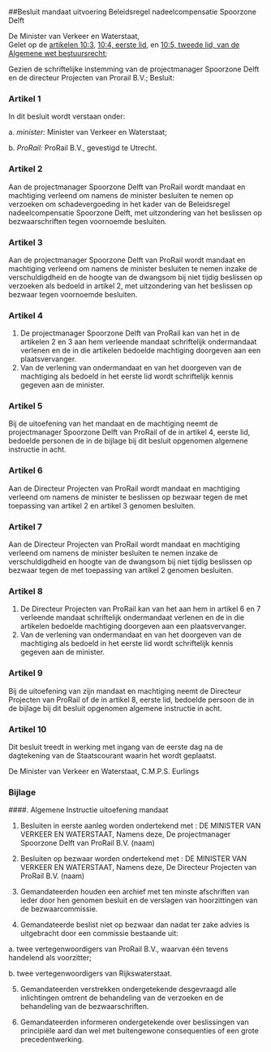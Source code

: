 <meta http-equiv='Content-Type' content='text/html; charset=utf-8' />

##Besluit mandaat uitvoering Beleidsregel nadeelcompensatie Spoorzone Delft

De Minister van Verkeer en Waterstaat,  
Gelet op de [artikelen 10:3](../../../../../../../../../wet/algemene/wet/bestuursrecht/BWBR0005537/README.md), [10:4, eerste lid](../../../../../../../../../wet/algemene/wet/bestuursrecht/BWBR0005537/README.md), en [10:5, tweede lid, van de Algemene wet bestuursrecht](../../../../../../../../../wet/algemene/wet/bestuursrecht/BWBR0005537/README.md);

Gezien de schriftelijke instemming van de projectmanager Spoorzone Delft en de directeur Projecten van Prorail B.V.;
Besluit:    

### Artikel  1  

In dit besluit wordt verstaan onder: 

a.  *minister:* Minister van Verkeer en Waterstaat;  

b.  *ProRail:* ProRail B.V., gevestigd te Utrecht.   

### Artikel  2  

Aan de projectmanager Spoorzone Delft van ProRail wordt mandaat en machtiging verleend om namens de minister besluiten te nemen op verzoeken om schadevergoeding in het kader van de Beleidsregel nadeelcompensatie Spoorzone Delft, met uitzondering van het beslissen op bezwaarschriften tegen voornoemde besluiten. 

### Artikel  3  

Aan de projectmanager Spoorzone Delft van ProRail wordt mandaat en machtiging verleend om namens de minister besluiten te nemen inzake de verschuldigdheid en de hoogte van de dwangsom bij niet tijdig beslissen op verzoeken als bedoeld in artikel 2, met uitzondering van het beslissen op bezwaar tegen voornoemde besluiten. 

### Artikel  4  

1.  De projectmanager Spoorzone Delft van ProRail kan van het in de artikelen 2 en 3 aan hem verleende mandaat schriftelijk ondermandaat verlenen en de in die artikelen bedoelde machtiging doorgeven aan een plaatsvervanger.   
2.  Van de verlening van ondermandaat en van het doorgeven van de machtiging als bedoeld in het eerste lid wordt schriftelijk kennis gegeven aan de minister.  

### Artikel  5  

Bij de uitoefening van het mandaat en de machtiging neemt de projectmanager Spoorzone Delft van ProRail of de in artikel 4, eerste lid, bedoelde personen de in de bijlage bij dit besluit opgenomen algemene instructie in acht. 

### Artikel  6  

Aan de Directeur Projecten van ProRail wordt mandaat en machtiging verleend om namens de minister te beslissen op bezwaar tegen de met toepassing van artikel 2 en artikel 3 genomen besluiten. 

### Artikel  7  

Aan de Directeur Projecten van ProRail wordt mandaat en machtiging verleend om namens de minister besluiten te nemen inzake de verschuldigdheid en hoogte van de dwangsom bij niet tijdig beslissen op bezwaar tegen de met toepassing van artikel 2 genomen besluiten. 

### Artikel  8  

1.  De Directeur Projecten van ProRail kan van het aan hem in artikel 6 en 7 verleende mandaat schriftelijk ondermandaat verlenen en de in die artikelen bedoelde machtiging doorgeven aan een plaatsvervanger.   
2.  Van de verlening van ondermandaat en van het doorgeven van de machtiging als bedoeld in het eerste lid wordt schriftelijk kennis gegeven aan de minister.  

### Artikel  9  

Bij de uitoefening van zijn mandaat en machtiging neemt de Directeur Projecten van ProRail of de in artikel 8, eerste lid, bedoelde persoon de in de bijlage bij dit besluit opgenomen algemene instructie in acht. 

### Artikel  10  

Dit besluit treedt in werking met ingang van de eerste dag na de dagtekening van de Staatscourant waarin het wordt geplaatst. 

De 
Minister van Verkeer en Waterstaat, 
C.M.P.S. Eurlings    

### Bijlage  

####. Algemene Instructie uitoefening mandaat

1. Besluiten in eerste aanleg worden ondertekend met : DE MINISTER VAN VERKEER EN WATERSTAAT, Namens deze, De projectmanager Spoorzone Delft van ProRail B.V. (naam)  

2. Besluiten op bezwaar worden ondertekend met : DE MINISTER VAN VERKEER EN WATERSTAAT, Namens deze, De Directeur Projecten van ProRail B.V. (naam)  

3. Gemandateerden houden een archief met ten minste afschriften van ieder door hen genomen besluit en de verslagen van hoorzittingen van de bezwaarcommissie.  

4. Gemandateerde beslist niet op bezwaar dan nadat ter zake advies is uitgebracht door een commissie bestaande uit: 

a. twee vertegenwoordigers van ProRail B.V., waarvan één tevens handelend als voorzitter;  

b. twee vertegenwoordigers van Rijkswaterstaat.    

5. Gemandateerden verstrekken ondergetekende desgevraagd alle inlichtingen omtrent de behandeling van de verzoeken en de behandeling van de bezwaarschriften.  

6. Gemandateerden informeren ondergetekende over beslissingen van principiële aard dan wel met buitengewone consequenties of een grote precedentwerking.   
